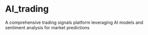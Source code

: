 # AI_trading
  A comprehensive trading signals platform leveraging AI models and sentiment analysis for market predictions
